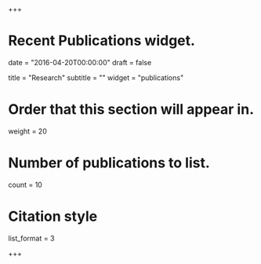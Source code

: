 +++
# Recent Publications widget.

date = "2016-04-20T00:00:00"
draft = false

title = "Research"
subtitle = ""
widget = "publications"

# Order that this section will appear in.
weight = 20

# Number of publications to list.
count = 10

# Citation style
list_format = 3

+++

